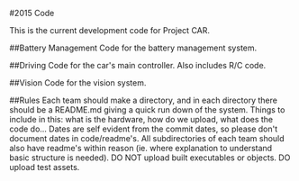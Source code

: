 #2015 Code

This is the current development code for Project CAR.

##Battery Management
Code for the battery management system.

##Driving
Code for the car's main controller. Also includes R/C code.

##Vision
Code for the vision system.

##Rules
Each team should make a directory, and in each directory there should be a README.md
giving a quick run down of the system. Things to include in this: what is the hardware,
how do we upload, what does the code do... Dates are self evident from the commit dates,
so please don't document dates in code/readme's. All subdirectories of each team should
also have readme's within reason (ie. where explanation to understand basic structure
is needed). DO NOT upload built executables or objects. DO upload test assets.
